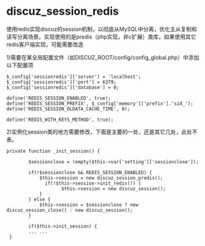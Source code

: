 discuz_session_redis
====================

使用redis实现discuz的session机制，以彻底从MySQL中分离，优化主从复制和读写分离场景。实现使用的是predis（php实现，非c扩展）类库，如果使用其它redis客户端实现，可能需要改造

  1)需要在某全局配置文件（如DISCUZ_ROOT/config/config_global.php）中添加以下配置项

    $_config['sessionredis']['server'] = 'localhost';
    $_config['sessionredis']['port'] = 6379;
    $_config['sessionredis']['database'] = 0;
    
    define('REDIS_SESSION_ENABLED', true);
    define('REDIS_SESSION_PREFIX', $_config['memory']['prefix'].'sid_');
    define('REDIS_SESSION_OLDATA_CACHE_TIME', 0);

    define('REDIS_WITH_KEYS_METHOD', true);

  2)实例化session类的地方需要修改，下面是主要的一处，还是其它几处，此处不表。
  
    private function _init_session() {

		    $sessionclose = !empty($this->var['setting']['sessionclose']);

		    if(!$sessionclose && REDIS_SESSION_ENABLED) {
		        $this->session = new discuz_session_predis();
			      if(!$this->session->init_redis()) {
			        	$this->session = new discuz_session();
		      	}
	    	} else {
		      	$this->session = $sessionclose ? new discuz_session_close() : new discuz_session();
		    }

	    	if($this->init_session)	{
	    	... ...
	 }

